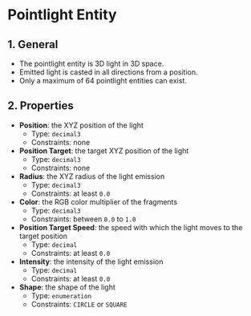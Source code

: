 # Pointlight Entity

## 1. General

- The pointlight entity is 3D light in 3D space.
- Emitted light is casted in all directions from a position.
- Only a maximum of 64 pointlight entities can exist.

## 2. Properties

- **Position**: the XYZ position of the light
  - Type: `decimal3`
  - Constraints: none
- **Position Target**: the target XYZ position of the light
  - Type: `decimal3`
  - Constraints: none
- **Radius**: the XYZ radius of the light emission
  - Type: `decimal3`
  - Constraints: at least `0.0`
- **Color**: the RGB color multiplier of the fragments
  - Type: `decimal3`
  - Constraints: between `0.0` to `1.0`
- **Position Target Speed**: the speed with which the light moves to the target position
  - Type: `decimal`
  - Constraints: at least `0.0`
- **Intensity**: the intensity of the light emission
  - Type: `decimal`
  - Constraints: at least `0.0`
- **Shape**: the shape of the light
  - Type: `enumeration`
  - Constraints: `CIRCLE` or `SQUARE`

